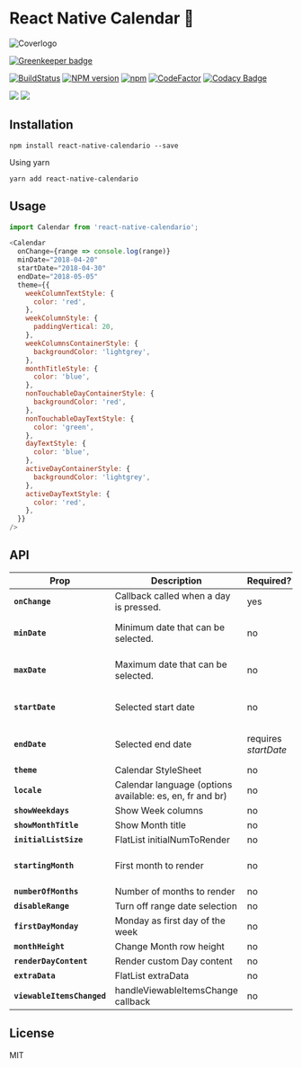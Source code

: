 # React Native Calendar 📆
![Coverlogo](https://imgur.com/LINQ6HZ.png)

[![Greenkeeper badge](https://badges.greenkeeper.io/maggialejandro/react-native-calendario.svg)](https://greenkeeper.io/)

[![BuildStatus](https://img.shields.io/travis/maggialejandro/react-native-calendario/master.svg)](https://travis-ci.org/maggialejandro/react-native-calendario)
[![NPM version](https://img.shields.io/npm/v/react-native-calendario.svg)](https://www.npmjs.com/package/react-native-calendario) [![npm](https://img.shields.io/npm/dw/react-native-calendario.svg)](https://github.com/maggialejandro/react-native-calendario)  [![CodeFactor](https://www.codefactor.io/repository/github/maggialejandro/react-native-calendario/badge)](https://www.codefactor.io/repository/github/maggialejandro/react-native-calendario) [![Codacy Badge](https://api.codacy.com/project/badge/Grade/832690f286a5451cacdae664d63be3b9)](https://www.codacy.com/app/maggialejandro/react-native-calendario?utm_source=github.com&amp;utm_medium=referral&amp;utm_content=maggialejandro/react-native-calendario&amp;utm_campaign=Badge_Grade)

![](https://media.giphy.com/media/eu8fFCG3rs3IEYwyYk/giphy.gif) ![](https://media.giphy.com/media/g0pZuxQ16frVSmEBSt/giphy.gif)


## Installation
```console
npm install react-native-calendario --save
```

Using yarn
```console
yarn add react-native-calendario
```

## Usage
```js
import Calendar from 'react-native-calendario';
```

```js
<Calendar
  onChange={range => console.log(range)}
  minDate="2018-04-20"
  startDate="2018-04-30"
  endDate="2018-05-05"
  theme={{
    weekColumnTextStyle: {
      color: 'red',
    },
    weekColumnStyle: {
      paddingVertical: 20,
    },
    weekColumnsContainerStyle: {
      backgroundColor: 'lightgrey',
    },
    monthTitleStyle: {
      color: 'blue',
    },
    nonTouchableDayContainerStyle: {
      backgroundColor: 'red',
    },
    nonTouchableDayTextStyle: {
      color: 'green',
    },
    dayTextStyle: {
      color: 'blue',
    },
    activeDayContainerStyle: {
      backgroundColor: 'lightgrey',
    },
    activeDayTextStyle: {
      color: 'red',
    },
  }}
/>
```

## API
| Prop | Description | Required? | Default | Type
|---|---|---|---|---|
|**`onChange`**|Callback called when a day is pressed. |yes| | Function |
|**`minDate`**|Minimum date that can be selected. |no|null| 'YYYY-MM-DD' |
|**`maxDate`**|Maximum date that can be selected. |no|null| 'YYYY-MM-DD' |
|**`startDate`**|Selected start date |no|null| 'YYYY-MM-DD' |
|**`endDate`**|Selected end date |requires *startDate*|null| 'YYYY-MM-DD' |
|**`theme`**|Calendar StyleSheet |no|null| Object |
|**`locale`**|Calendar language (options available: es, en, fr and br) |no|'en'| string |
|**`showWeekdays`**|Show Week columns |no|true| boolean |
|**`showMonthTitle`**|Show Month title |no|true| boolean |
|**`initialListSize`**|FlatList initialNumToRender |no|2| number |
|**`startingMonth`**|First month to render |no|current month| 'YYYY-MM-DD' |
|**`numberOfMonths`**|Number of months to render |no|12| number |
|**`disableRange`**|Turn off range date selection |no|false| boolean |
|**`firstDayMonday`**|Monday as first day of the week |no|false| boolean |
|**`monthHeight`**|Change Month row height |no|370| number |
|**`renderDayContent`**|Render custom Day content |no|null| Function |
|**`extraData`**|FlatList extraData |no|null| any |
|**`viewableItemsChanged`**|handleViewableItemsChange callback |no|null| Function |

## License
MIT
